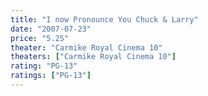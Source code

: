 ```yaml
---
title: "I now Pronounce You Chuck & Larry"
date: "2007-07-23"
price: "5.25"
theater: "Carmike Royal Cinema 10"
theaters: ["Carmike Royal Cinema 10"]
rating: "PG-13"
ratings: ["PG-13"]
---
```

